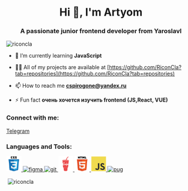 <h1 align="center">Hi 👋, I'm Artyom</h1>
<h3 align="center">A passionate junior frontend developer from Yaroslavl</h3>

<p align="left"> <img src="https://komarev.com/ghpvc/?username=riconcla&label=Profile%20views&color=0e75b6&style=flat" alt="riconcla" /> </p>

- 🌱 I’m currently learning **JavaScript**

- 👨‍💻 All of my projects are available at [https://github.com/RiconCla?tab=repositories](https://github.com/RiconCla?tab=repositories)

- 📫 How to reach me **cspirogone@yandex.ru**

- ⚡ Fun fact **очень хочется изучить frontend (JS,React, VUE)**

<h3 align="left">Connect with me:</h3>
<p align="left">
  <a href="https://t.me/@ArtCla">Telegram</a>
</p>

<h3 align="left">Languages and Tools:</h3>
<p align="left"> <a href="https://www.w3schools.com/css/" target="_blank" rel="noreferrer"> <img src="https://raw.githubusercontent.com/devicons/devicon/master/icons/css3/css3-original-wordmark.svg" alt="css3" width="40" height="40"/> </a> <a href="https://www.figma.com/" target="_blank" rel="noreferrer"> <img src="https://www.vectorlogo.zone/logos/figma/figma-icon.svg" alt="figma" width="40" height="40"/> </a> <a href="https://git-scm.com/" target="_blank" rel="noreferrer"> <img src="https://www.vectorlogo.zone/logos/git-scm/git-scm-icon.svg" alt="git" width="40" height="40"/> </a> <a href="https://gulpjs.com" target="_blank" rel="noreferrer"> <img src="https://raw.githubusercontent.com/devicons/devicon/master/icons/gulp/gulp-plain.svg" alt="gulp" width="40" height="40"/> </a> <a href="https://www.w3.org/html/" target="_blank" rel="noreferrer"> <img src="https://raw.githubusercontent.com/devicons/devicon/master/icons/html5/html5-original-wordmark.svg" alt="html5" width="40" height="40"/> </a> <a href="https://developer.mozilla.org/en-US/docs/Web/JavaScript" target="_blank" rel="noreferrer"> <img src="https://raw.githubusercontent.com/devicons/devicon/master/icons/javascript/javascript-original.svg" alt="javascript" width="40" height="40"/> </a> <a href="https://pugjs.org" target="_blank" rel="noreferrer"> <img src="https://cdn.worldvectorlogo.com/logos/pug.svg" alt="pug" width="40" height="40"/> </a> </p>

<p>&nbsp;<img align="center" src="https://github-readme-stats.vercel.app/api?username=riconcla&show_icons=true&locale=en" alt="riconcla" /></p>
